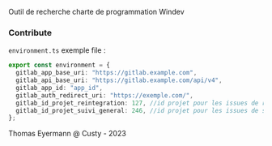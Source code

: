Outil de recherche charte de programmation Windev

### Contribute

`environment.ts` exemple file :

```typescript
export const environment = {
  gitlab_app_base_uri: "https://gitlab.example.com",
  gitlab_api_base_uri: "https://gitlab.example.com/api/v4",
  gitlab_app_id: "app_id",
  gitlab_auth_redirect_uri: "https://exemple.com/",
  gitlab_id_projet_reintegration: 127, //id projet pour les issues de réintégration
  gitlab_id_projet_suivi_general: 246, //id projet pour les issues de suivi général
};
```

Thomas Eyermann @ Custy - 2023
